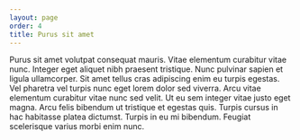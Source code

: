 ```yaml
---
layout: page
order: 4
title: Purus sit amet
---
```


Purus sit amet volutpat consequat mauris. Vitae elementum curabitur vitae
nunc. Integer eget aliquet nibh praesent tristique. Nunc pulvinar sapien et
ligula ullamcorper. Sit amet tellus cras adipiscing enim eu turpis egestas. Vel
pharetra vel turpis nunc eget lorem dolor sed viverra. Arcu vitae elementum
curabitur vitae nunc sed velit. Ut eu sem integer vitae justo eget magna. Arcu
felis bibendum ut tristique et egestas quis. Turpis cursus in hac habitasse
platea dictumst. Turpis in eu mi bibendum. Feugiat scelerisque varius morbi enim
nunc.
